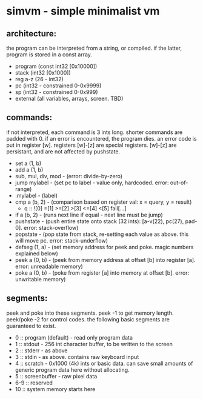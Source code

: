 simvm - simple minimalist vm
============================

architecture:
-------------
the program can be interpreted from a string, or compiled. if the latter, program is stored in a const array.
- program (const int32 [0x10000])
- stack (int32 [0x1000])
- reg a-z (26 - int32)
- pc (int32 - constrained 0-0x9999)
- sp (int32 - constrained 0-0x999)
- external (all variables, arrays, screen. TBD)

commands:
---------
if not interpreted, each command is 3 ints long. shorter commands are padded with 0.
if an error is encountered, the program dies. an error code is put in register [w]. registers [w]-[z] are special registers. [w]-[z] are persistant, and are not affected by pushstate.
- set a (1, b)
- add a (1, b)
- sub, mul, div, mod - (error: divide-by-zero)
- jump mylabel - (set pc to label - value only, hardcoded. error: out-of-range)
- :mylabel - (label)
- cmp a (b, 2) - (comparison based on register val: x = query, y = result)
	- q :: ![0] =[1] >=[2] >[3] <=[4] <[5] fail[...]
- if a (b, 2) - (runs next line if equal - next line must be jump)
- pushstate - (push entire state onto stack (32 ints): [a-v(22), pc(27), pad-0]. error: stack-overflow)
- popstate  - (pop state from stack, re-setting each value as above. this will move pc. error: stack-underflow)
- defseg (1, a) - (set memory address for peek and poke. magic numbers explained below) 
- peek a (0, b) - (peek from memory address at offset [b] into register [a]. error: unreadable memory)
- poke a (0, b) - (poke from register [a] into memory at offset [b]. error: unwritable memory)

segments:
---------
peek and poke into these segments.
peek -1 to get memory length. peek/poke -2 for control codes.
the following basic segments are guaranteed to exist.
- 0 :: program (default) - read only program data
- 1 :: stdout - 256 int character buffer, to be written to the screen
- 2 :: stderr - as above
- 3 :: stdin - as above. contains raw keyboard input
- 4 :: scratch - 0x1000 (4k) ints or basic data. can save small amounts of generic program data here without allocating.
- 5 :: screenbuffer - raw pixel data
- 6-9 :: reserved
- 10 :: system memory starts here
